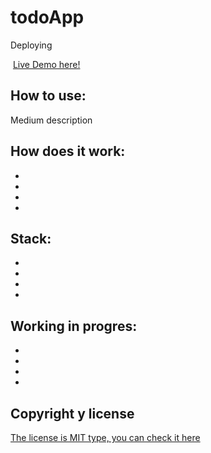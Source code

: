 # todoApp

Deploying

![]()
[Live Demo here!](https://k-b00t.github.io/7-todoApp/)

## How to use:

Medium description



## How does it work:

- 
- 
- 
- 



## Stack:

-
-
-
-




## Working in progres:

- 
- 
- 
- 



## Copyright y license

[The license is MIT type, you can check it here](https://github.com/k-b00t/7-todoApp/blob/master/LICENSE.txt)
